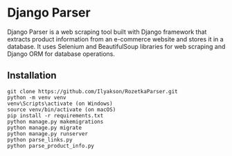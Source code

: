 # Django Parser

Django Parser is a web scraping tool built with Django framework that extracts product information from an e-commerce website and stores it in a database. It uses Selenium and BeautifulSoup libraries for web scraping and Django ORM for database operations.

## Installation

```shell
git clone https://github.com/Ilyakson/RozetkaParser.git
python -m venv venv
venv\Scripts\activate (on Windows)
source venv/bin/activate (on macOS)
pip install -r requirements.txt
python manage.py makemigrations
python manage.py migrate
python manage.py runserver
python parse_links.py
python parse_product_info.py
```